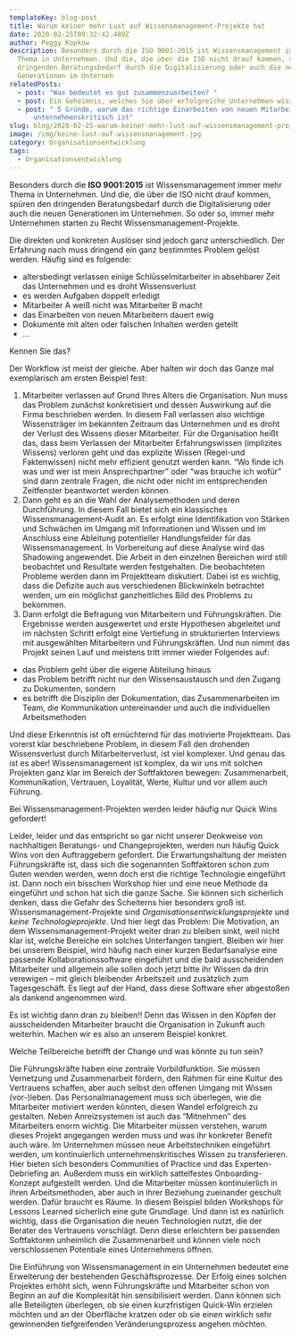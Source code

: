 ```yaml
---
templateKey: blog-post
title: Warum keiner mehr Lust auf Wissensmanagement-Projekte hat
date: 2020-02-25T09:32:42.489Z
author: Peggy Kopkow
description: Besonders durch die ISO 9001:2015 ist Wissensmanagement immer mehr
  Thema in Unternehmen. Und die, die über die ISO nicht drauf kommen, spüren den
  dringenden Beratungsbedarf durch die Digitalisierung oder auch die neuen
  Generationen im Unterneh
relatedPosts:
  - post: "Was bedeutet es gut zusammenzuarbeiten? "
  - post: Ein Geheimnis, welches Sie über erfolgreiche Unternehmen wissen sollten
  - post: " 5 Gründe, warum das richtige Einarbeiten von neuen Mitarbeitern
      unternehmenskritisch ist"
slug: blog/2020-02-25-warum-keiner-mehr-lust-auf-wissensmanagement-projekte-hat
image: /img/keine-lust-auf-wissensmanagement.jpg
category: Organisationsentwicklung
tags:
  - Organisationsentwicklung
---
```

Besonders durch die **ISO 9001:2015** ist Wissensmanagement immer mehr Thema in Unternehmen. Und die, die über die ISO nicht drauf kommen, spüren den dringenden Beratungsbedarf durch die Digitalisierung oder auch die neuen Generationen im Unternehmen. So oder so, immer mehr Unternehmen starten zu Recht Wissensmanagement-Projekte.

Die direkten und konkreten Auslöser sind jedoch ganz unterschiedlich. Der Erfahrung nach muss dringend ein ganz bestimmtes Problem gelöst werden. Häufig sind es folgende:

* altersbedingt verlassen einige Schlüsselmitarbeiter in absehbarer Zeit das Unternehmen und es droht Wissensverlust
* es werden Aufgaben doppelt erledigt
* Mitarbeiter A weiß nicht was Mitarbeiter B macht
* das Einarbeiten von neuen Mitarbeitern dauert ewig
* Dokumente mit alten oder falschen Inhalten werden geteilt
* ...

Kennen Sie das?

Der Workflow ist meist der gleiche. Aber halten wir doch das Ganze mal exemplarisch am ersten Beispiel fest: 

1. Mitarbeiter verlassen auf Grund Ihres Alters die Organisation. Nun muss das Problem zunächst konkretisiert und dessen Auswirkung auf die Firma beschrieben werden. In diesem Fall verlassen also wichtige Wissensträger im bekannten Zeitraum das Unternehmen und es droht der Verlust des Wissens dieser Mitarbeiter. Für die Organisation heißt das, dass beim Verlassen der Mitarbeiter Erfahrungswissen (implizites Wissens) verloren geht und das explizite Wissen (Regel-und Faktenwissen) nicht mehr effizient genutzt werden kann. “Wo finde ich was und wer ist mein Ansprechpartner” oder “was brauche ich wofür” sind dann zentrale Fragen, die nicht oder nicht im entsprechenden Zeitfenster beantwortet werden können. 
2. Dann geht es an die Wahl der Analysemethoden und deren Durchführung. In diesem Fall bietet sich ein klassisches Wissensmanagement-Audit an. Es erfolgt eine Identifikation von Stärken und Schwächen im Umgang mit Informationen und Wissen und im Anschluss eine Ableitung potentieller Handlungsfelder für das Wissensmanagement. In Vorbereitung auf diese Analyse wird das Shadowing angewendet. Die Arbeit in den einzelnen Bereichen wird still beobachtet und Resultate werden festgehalten. Die beobachteten Probleme werden dann im Projektteam diskutiert. Dabei ist es wichtig, dass die Defizite auch aus verschiedenen Blickwinkeln betrachtet werden, um ein möglichst ganzheitliches Bild des Problems zu bekommen. 
3. Dann erfolgt die Befragung von Mitarbeitern und Führungskräften. Die Ergebnisse werden ausgewertet und erste Hypothesen abgeleitet und im nächsten Schritt erfolgt eine Vertiefung in strukturierten Interviews mit ausgewählten Mitarbeitern und Führungskräften. Und nun nimmt das Projekt seinen Lauf und meistens tritt immer wieder Folgendes auf:

* das Problem geht über die eigene Abteilung hinaus
* das Problem betrifft nicht nur den Wissensaustausch und den Zugang zu Dokumenten, sondern
* es betrifft die Disziplin der Dokumentation, das Zusammenarbeiten im Team, die Kommunikation untereinander und auch die individuellen Arbeitsmethoden

Und diese Erkenntnis ist oft ernüchternd für das motivierte Projektteam. Das vorerst klar beschriebene Problem, in diesem Fall den drohenden Wissensverlust durch Mitarbeiterverlust, ist viel komplexer. Und genau das ist es aber! Wissensmanagement ist komplex, da wir uns mit solchen Projekten ganz klar im Bereich der Softfaktoren bewegen: Zusammenarbeit, Kommunikation, Vertrauen, Loyalität, Werte, Kultur und vor allem auch Führung.

Bei Wissensmanagement-Projekten werden leider häufig nur Quick Wins gefordert! 



Leider, leider und das entspricht so gar nicht unserer Denkweise von nachhaltigen Beratungs- und Changeprojekten, werden nun häufig Quick Wins von den Auftraggebern gefordert. Die Erwartungshaltung der meisten Führungskräfte ist, dass sich die sogenannten Softfaktoren schon zum Guten wenden werden, wenn doch erst die richtige Technologie eingeführt ist. Dann noch ein bisschen Workshop hier und eine neue Methode da eingeführt und schon hat sich die ganze Sache. Sie können sich sicherlich denken, dass die Gefahr des Scheiterns hier besonders groß ist. Wissensmanagement-Projekte sind _Organisationsentwicklungsprojekte_ und _keine Technologieprojekte_. Und hier liegt das Problem: Die Motivation, an dem Wissensmanagement-Projekt weiter dran zu bleiben sinkt, weil nicht klar ist, welche Bereiche ein solches Unterfangen tangiert. Bleiben wir hier bei unserem Beispiel, wird häufig nach einer kurzen Bedarfsanalyse eine passende Kollaborationssoftware eingeführt und die bald ausscheidenden Mitarbeiter und allgemein alle sollen doch jetzt bitte ihr Wissen da drin verewigen – mit gleich bleibender Arbeitszeit und zusätzlich zum Tagesgeschäft. Es liegt auf der Hand, dass diese Software eher abgestoßen als dankend angenommen wird.

Es ist wichtig dann dran zu bleiben!! Denn das Wissen in den Köpfen der ausscheidenden Mitarbeiter braucht die Organisation in Zukunft auch weiterhin. Machen wir es also an unserem Beispiel konkret. 

Welche Teilbereiche betrifft der Change und was könnte zu tun sein? 

Die Führungskräfte haben eine zentrale Vorbildfunktion. Sie müssen Vernetzung und Zusammenarbeit fördern, den Rahmen für eine Kultur des Vertrauens schaffen, aber auch selbst den offenen Umgang mit Wissen (vor-)leben. Das Personalmanagement muss sich überlegen, wie die Mitarbeiter motiviert werden könnten, diesen Wandel erfolgreich zu gestalten. Neben Anreizsystemen ist auch das “Mitnehmen” des Mitarbeiters enorm wichtig. Die Mitarbeiter müssen verstehen, warum dieses Projekt angegangen werden muss und was ihr konkreter Benefit auch wäre. Im Unternehmen müssen neue Arbeitstechniken eingeführt werden, um kontinuierlich unternehmenskritisches Wissen zu transferieren. Hier bieten sich besonders Communities of Practice und das Experten-Debriefing an. Außerdem muss ein wirklich sattelfestes Onboarding-Konzept aufgestellt werden. Und die Mitarbeiter müssen kontinuierlich in ihren Arbeitsmethoden, aber auch in ihrer Beziehung zueinander geschult werden. Dafür braucht es Räume. In diesem Beispiel bilden Workshops für Lessons Learned sicherlich eine gute Grundlage. Und dann ist es natürlich wichtig, dass die Organisation die neuen Technologien nutzt, die der Berater des Vertrauens vorschlägt. Denn diese erleichtern bei passenden Softfaktoren unheimlich die Zusammenarbeit und können viele noch verschlossenen Potentiale eines Unternehmens öffnen.

Die Einführung von Wissensmanagement in ein Unternehmen bedeutet eine Erweiterung der bestehenden Geschäftsprozesse. Der Erfolg eines solchen Projektes erhöht sich, wenn Führungskräfte und Mitarbeiter schon von Beginn an auf die Komplexität hin sensibilisiert werden. Dann können sich alle Beteiligten überlegen, ob sie einen kurzfristigen Quick-Win erzielen möchten und an der Oberfläche kratzen oder ob sie einen wirklich sehr gewinnenden tiefgreifenden Veränderungsprozess angehen möchten.
